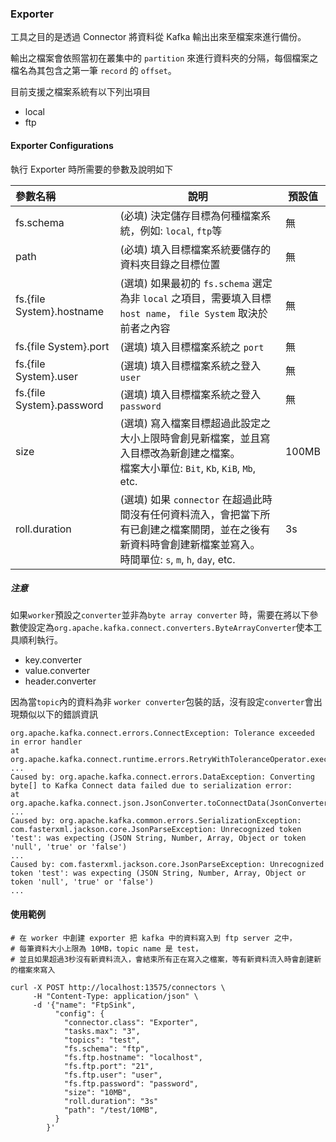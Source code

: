 ### Exporter

工具之目的是透過 Connector 將資料從 Kafka 輸出出來至檔案來進行備份。

輸出之檔案會依照當初在叢集中的 `partition` 來進行資料夾的分隔，每個檔案之檔名為其包含之第一筆 `record` 的 `offset`。

目前支援之檔案系統有以下列出項目

- local
- ftp

#### Exporter Configurations

執行 Exporter 時所需要的參數及說明如下

| 參數名稱                      | 說明                                                                                                           | 預設值   |
|:--------------------------|--------------------------------------------------------------------------------------------------------------|-------|
| fs.schema                 | (必填) 決定儲存目標為何種檔案系統，例如: `local`, `ftp`等                                                                       | 無     |
| path                      | (必填) 填入目標檔案系統要儲存的資料夾目錄之目標位置                                                                                  | 無     |
| fs.{file System}.hostname | (選填) 如果最初的 `fs.schema` 選定為非 `local` 之項目，需要填入目標 `host name`， `file System` 取決於前者之內容                           | 無     |
| fs.{file System}.port     | (選填) 填入目標檔案系統之 `port`                                                                                        | 無     |
| fs.{file System}.user     | (選填) 填入目標檔案系統之登入 `user`                                                                                      | 無     |
| fs.{file System}.password | (選填) 填入目標檔案系統之登入 `password`                                                                                  | 無     |
| size                      | (選填) 寫入檔案目標超過此設定之大小上限時會創見新檔案，並且寫入目標改為新創建之檔案。  <br/>檔案大小單位: `Bit`, `Kb`, `KiB`, `Mb`, etc.                    | 100MB |
| roll.duration             | (選填) 如果 `connector` 在超過此時間沒有任何資料流入，會把當下所有已創建之檔案關閉，並在之後有新資料時會創建新檔案並寫入。  <br/>時間單位: `s`, `m`, `h`, `day`, etc. | 3s    |


##### 注意
如果`worker`預設之`converter`並非為`byte array converter`
時，需要在將以下參數使設定為`org.apache.kafka.connect.converters.ByteArrayConverter`使本工具順利執行。
- key.converter
- value.converter
- header.converter

因為當`topic`內的資料為非 `worker converter`包裝的話，沒有設定`converter`會出現類似以下的錯誤資訊
```
org.apache.kafka.connect.errors.ConnectException: Tolerance exceeded in error handler
at org.apache.kafka.connect.runtime.errors.RetryWithToleranceOperator.execAndHandleError(RetryWithToleranceOperator.java:223)
...
Caused by: org.apache.kafka.connect.errors.DataException: Converting byte[] to Kafka Connect data failed due to serialization error:
at org.apache.kafka.connect.json.JsonConverter.toConnectData(JsonConverter.java:324)
...
Caused by: org.apache.kafka.common.errors.SerializationException: com.fasterxml.jackson.core.JsonParseException: Unrecognized token 'test': was expecting (JSON String, Number, Array, Object or token 'null', 'true' or 'false')
...
Caused by: com.fasterxml.jackson.core.JsonParseException: Unrecognized token 'test': was expecting (JSON String, Number, Array, Object or token 'null', 'true' or 'false')
...
```



#### 使用範例

```shell
# 在 worker 中創建 exporter 把 kafka 中的資料寫入到 ftp server 之中，
# 每筆資料大小上限為 10MB，topic name 是 test，
# 並且如果超過3秒沒有新資料流入，會結束所有正在寫入之檔案，等有新資料流入時會創建新的檔案來寫入

curl -X POST http://localhost:13575/connectors \
     -H "Content-Type: application/json" \
     -d '{"name": "FtpSink",
          "config": {
            "connector.class": "Exporter",
            "tasks.max": "3",
            "topics": "test",
            "fs.schema": "ftp",
            "fs.ftp.hostname": "localhost",
            "fs.ftp.port": "21",
            "fs.ftp.user": "user",
            "fs.ftp.password": "password",
            "size": "10MB",
            "roll.duration": "3s"
            "path": "/test/10MB",
          }
        }'
```